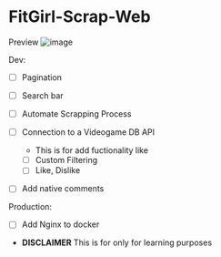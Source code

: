 # FitGirl-Scrap-Web



Preview
![image](https://github.com/BarbarianTarkus/FitGirl-Scrap-Web/assets/44118965/66e89b72-024b-4c47-858b-bcd5222b463f)


Dev:
- [ ] Pagination
- [ ] Search bar
- [ ] Automate Scrapping Process
- [ ] Connection to a Videogame DB API
  *  This is for add fuctionality like
  - [ ] Custom Filtering
  - [ ] Like, Dislike
- [ ] Add native comments


Production:
- [ ] Add Nginx to docker

* **DISCLAIMER**
This is for only for learning purposes
